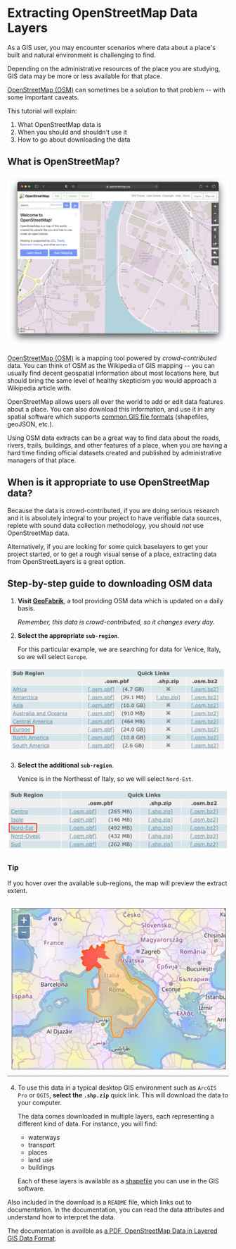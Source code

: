 # Extracting OpenStreetMap Data Layers

As a GIS user, you may encounter scenarios where data about a place's built and natural environment is challenging to find.

Depending on the administrative resources of the place you are studying, GIS data may be more or less available for that place. 

[OpenStreetMap (OSM)](https://www.openstreetmap.org/#map=12/45.4284/12.2597) can sometimes be a solution to that problem -- with some important caveats. 

This tutorial will explain:
1. What OpenStreetMap data is
2. When you should and shouldn't use it
3. How to go about downloading the data

## What is OpenStreetMap?

![Screenshot of OpenStreetMap website zoomed in to show all the different roads, water features, places of interest, etc](media/3.png)

[OpenStreetMap (OSM)](https://www.openstreetmap.org/#map=12/45.4284/12.2597) is a mapping tool powered by *crowd-contributed* data. You can think of OSM as the Wikipedia of GIS mapping -- you can usually find decent geospatial information about most locations here, but should bring the same level of healthy skepticism you would approach a Wikipedia article with. 

OpenStreetMap allows users all over the world to add or edit data features about a place. You can also download this information, and use it in any spatial software which supports [common GIS file formats](https://sites.udel.edu/gis/file-formats-for-gis/) (shapefiles, geoJSON, etc.).

Using OSM data extracts can be a great way to find data about the roads, rivers, trails, buildings, and other features of a place, when you are having a hard time finding official datasets created and published by administrative managers of that place. 

## When is it appropriate to use OpenStreetMap data?
Because the data is crowd-contributed, if you are doing serious research and it is absolutely integral to your project to have verifiable data sources, replete with sound data collection methodology, you should *not* use OpenStreetMap data. 

Alternatively, if you are looking for some quick baselayers to get your project started, or to get a rough visual sense of a place, extracting data from OpenStreetLayers is a great option.


## Step-by-step guide to downloading OSM data 


1. **Visit [GeoFabrik](https://download.geofabrik.de/)**, a tool providing OSM data which is updated on a daily basis.

    *Remember, this data is crowd-contributed, so it changes every day.*

2. **Select the appropriate `sub-region`**.

    For this particular example, we are searching for data for Venice, Italy, so we will select `Europe`.

![Screenshot of subregions option from GeoFabrik data extract website.](media/1.png)


3. **Select the additional `sub-region`**.

    Venice is in the Northeast of Italy, so we will select `Nord-Est`. 

![Screenshot of subregions option from GeoFabrik data extract website.](media/2.png)



### Tip
If you hover over the available sub-regions, the map will preview the extract extent.

![Data extract extent preview](media/subregions.gif)


4. To use this data in a typical desktop GIS environment such as `ArcGIS Pro` or `QGIS`, **select the `.shp.zip`** quick link. This will download the data to your computer. 

    The data comes downloaded in multiple layers, each representing a different kind of data. For instance, you will find:
    * waterways
    * transport
    * places
    * land use
    * buildings

    Each of these layers is available as a [shapefile](https://cartinal.leventhalmap.org/guides/file-formats.html#shapefile) you can use in the GIS software.

Also included in the download is a `README` file, which links out to documentation. In the documentation, you can read the data attributes and understand how to interpret the data. 

The documentation is availble as [a PDF, OpenStreetMap Data in Layered GIS Data Format](http://download.geofabrik.de/osm-data-in-gis-formats-free.pdf).



